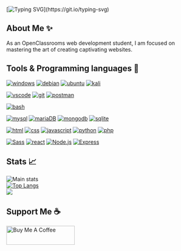 [![Typing SVG](https://readme-typing-svg.herokuapp.com?color=9B0EF7&lines=Hello+!+Im+Bryan.;)](https://git.io/typing-svg)
## About Me ✨
As an OpenClassrooms web development student, I am focused on mastering the art of creating captivating websites.<br/>

## Tools & Programming languages 🔧
[![windows](https://img.shields.io/badge/windows-★★★-lightgrey?labelColor=0078D6&logo=Windows&style=for-the-badge&logoColor=white)](#)
[![debian](https://img.shields.io/badge/debian-★★☆-lightgrey?labelColor=A81D33&logo=Debian&style=for-the-badge&logoColor=white)](#)
[![ubuntu](https://img.shields.io/badge/ubuntu-★★☆-lightgrey?labelColor=E95420&logo=ubuntu&style=for-the-badge&logoColor=white)](#)
[![kali](https://img.shields.io/badge/kali-★★☆-lightgrey?labelColor=557C94&logo=kali-linux&style=for-the-badge&logoColor=white)](#)

[![vscode](https://img.shields.io/badge/VSCode-★★★-lightgrey?labelColor=0078D4&logo=visual%20studio%20code&style=for-the-badge&logoColor=white)](https://code.visualstudio.com/)
[![git](https://img.shields.io/badge/Git-★★☆-lightgrey?labelColor=E44C30&logo=git&style=for-the-badge&logoColor=white)](https://git-scm.com/)
[![postman](https://img.shields.io/badge/Postman-★★☆-lightgrey?labelColor=FF6C37&logo=Postman&style=for-the-badge&logoColor=white)](https://www.postman.com/)

[![bash](https://img.shields.io/badge/bash-★★☆-lightgrey?labelColor=4EAA25&logo=GNU-Bash&style=for-the-badge&logoColor=white)](https://en.wikipedia.org/wiki/Bash_(Unix_shell))

[![mysql](https://img.shields.io/badge/MySQL-★★☆-lightgrey?labelColor=557C94&logo=MySQL&style=for-the-badge&logoColor=white)](https://www.mysql.com/)
[![mariaDB](https://img.shields.io/badge/MariaDB-★★☆-lightgrey?labelColor=003545&logo=MariaDB&style=for-the-badge&logoColor=white)](https://mariadb.org/)
[![mongodb](https://img.shields.io/badge/MongoDB-★★☆-lightgrey?labelColor=4EA94B&logo=MongoDB&style=for-the-badge&logoColor=white)](https://mongodb.com/)
[![sqlite](https://img.shields.io/badge/SQLITE-★☆☆-lightgrey?labelColor=07405E&logo=sqlite&style=for-the-badge&logoColor=white)](https://sqlite.org/)

[![html](https://img.shields.io/badge/html-★★★-lightgrey?labelColor=E34F26&logo=HTML5&style=for-the-badge&logoColor=white)](https://www.w3schools.com/html)
[![css](https://img.shields.io/badge/css-★★★-lightgrey?labelColor=1572B6&logo=CSS3&style=for-the-badge&logoColor=white)](https://www.w3schools.com/css)
[![javascript](https://img.shields.io/badge/javascript-★★★-lightgrey?labelColor=F7DF1E&logo=JavaScript&style=for-the-badge&logoColor=black)](https://www.w3schools.com/js)
[![python](https://img.shields.io/badge/python-★★★-lightgrey?labelColor=3776AB&logo=Python&style=for-the-badge&logoColor=white)](https://www.python.org/)
[![php](https://img.shields.io/badge/php-★★☆-lightgrey?labelColor=777BB4&logo=PHP&style=for-the-badge&logoColor=white)](https://www.php.net/)

[![Sass](https://img.shields.io/badge/sass-★★★-lightgrey?labelColor=CC6699&logo=Sass&style=for-the-badge&logoColor=white)](https://sass-lang.com/)
[![react](https://img.shields.io/badge/react-★★☆-lightgrey?labelColor=61DAFB&logo=React&style=for-the-badge&logoColor=white)](https://react.dev/)
[![Node.js](https://img.shields.io/badge/nodejs-★★☆-lightgrey?labelColor=339933&logo=Node.JS&style=for-the-badge&logoColor=white)](https://nodejs.org/)
[![Express](https://img.shields.io/badge/express-★★☆-lightgrey?labelColor=000000&logo=Express&style=for-the-badge&logoColor=white)](https://expressjs.com/)

## Stats 📈
![Main stats](https://bryanb-dev-github-stats.vercel.app/api?username=bryanb-dev&show_icons=true&theme=radical&count_private=true)
<br/>
[![Top Langs](https://bryanb-dev-github-stats.vercel.app/api/top-langs/?username=bryanb-dev&theme=radical&layout=compact)](https://github.com/anuraghazra/github-readme-stats)
<br/>
![](https://komarev.com/ghpvc/?username=BryanB-Dev&color=lightgrey&labelColor=1572B6&logo=CSS3&style=for-the-badge&logoColor=white)

## Support Me ☕
<a href="https://www.buymeacoffee.com/bryanb.dev" target="_blank"><img src="https://cdn.buymeacoffee.com/buttons/v2/default-yellow.png" alt="Buy Me A Coffee" style="height: 49.77px !important;width: 180px !important;" ></a>

